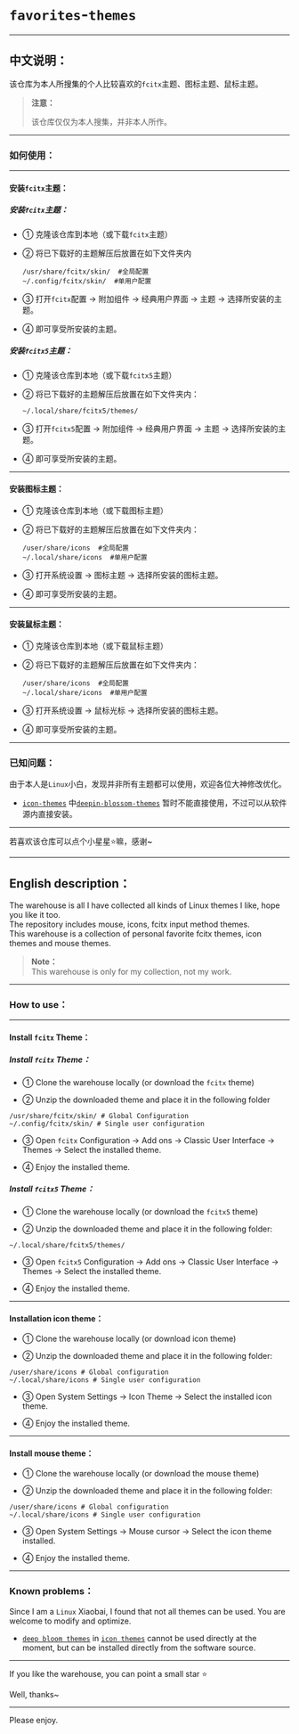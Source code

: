 # `favorites`-`themes`

---

## 中文说明：

该仓库为本人所搜集的个人比较喜欢的`fcitx`主题、图标主题、鼠标主题。</br>

> **注意：** </br>
> 
> 该仓库仅仅为本人搜集，并非本人所作。</br>

---

### 如何使用：

---

#### 安装`fcitx`主题：

##### 安装`fcitx`主题：

- ① 克隆该仓库到本地（或下载`fcitx`主题）
  
- ② 将已下载好的主题解压后放置在如下文件夹内
  
  ```shell
  /usr/share/fcitx/skin/  #全局配置
  ~/.config/fcitx/skin/  #单用户配置
  ```
  
- ③ 打开`fcitx`配置 → 附加组件 → 经典用户界面 → 主题 → 选择所安装的主题。
  
- ④ 即可享受所安装的主题。
  

##### 安装`fcitx5`主题：

- ① 克隆该仓库到本地（或下载`fcitx5`主题）
  
- ② 将已下载好的主题解压后放置在如下文件夹内：
  
  ```shell
  ~/.local/share/fcitx5/themes/ 
  ```
  
- ③ 打开`fcitx5`配置 → 附加组件 → 经典用户界面 → 主题 → 选择所安装的主题。
  
- ④ 即可享受所安装的主题。
  

---

#### 安装图标主题：

- ① 克隆该仓库到本地（或下载图标主题）
  
- ② 将已下载好的主题解压后放置在如下文件夹内：
  
  ```shell
  /user/share/icons  #全局配置
  ~/.local/share/icons  #单用户配置
  ```
  
- ③ 打开系统设置 → 图标主题 → 选择所安装的图标主题。
  
- ④ 即可享受所安装的主题。
  

---

#### 安装鼠标主题：

- ① 克隆该仓库到本地（或下载鼠标主题）
  
- ② 将已下载好的主题解压后放置在如下文件夹内：
  
  ```shell
  /user/share/icons  #全局配置
  ~/.local/share/icons  #单用户配置
  ```
  
- ③ 打开系统设置 → 鼠标光标 → 选择所安装的图标主题。
  
- ④ 即可享受所安装的主题。
  

---

### 已知问题：

由于本人是`Linux`小白，发现并非所有主题都可以使用，欢迎各位大神修改优化。 </br>

- [`icon-themes`](https://github.com/jidro/favorites-themes/tree/master/icon-themes "icon-themes") 中[`deepin-blossom-themes`](https://github.com/jidro/favorites-themes/tree/master/icon-themes/deepin-blossom-themes "deepin-blossom-themes") 暂时不能直接使用，不过可以从软件源内直接安装。 </br>

---

若喜欢该仓库可以点个小星星⭐嘛，感谢~

---

## English description：

The warehouse is all I have collected all kinds of Linux themes I like, hope you like it too. </br>
The repository includes mouse, icons, fcitx input method themes. </br>
This warehouse is a collection of personal favorite fcitx themes, icon themes and mouse themes. </br>

> **Note：** </br>
> This warehouse is only for my collection, not my work. </br>

---

### How to use：

---

#### Install `fcitx` Theme：

##### Install `fcitx` Theme：

- ① Clone the warehouse locally (or download the `fcitx` theme)

- ② Unzip the downloaded theme and place it in the following folder

```shell
/usr/share/fcitx/skin/ # Global Configuration
~/.config/fcitx/skin/ # Single user configuration
```

- ③ Open `fcitx` Configuration → Add ons → Classic User Interface → Themes → Select the installed theme.

- ④ Enjoy the installed theme.

##### Install `fcitx5` Theme：

- ① Clone the warehouse locally (or download the `fcitx5` theme)

- ② Unzip the downloaded theme and place it in the following folder:

```shell
~/.local/share/fcitx5/themes/ 
```

- ③ Open `fcitx5` Configuration → Add ons → Classic User Interface → Themes → Select the installed theme.

- ④ Enjoy the installed theme.

---

#### Installation icon theme：

- ① Clone the warehouse locally (or download icon theme)

- ② Unzip the downloaded theme and place it in the following folder:

```shell
/user/share/icons # Global configuration
~/.local/share/icons # Single user configuration
```

- ③ Open System Settings → Icon Theme → Select the installed icon theme.

- ④ Enjoy the installed theme.

---

#### Install mouse theme：

- ① Clone the warehouse locally (or download the mouse theme)

- ② Unzip the downloaded theme and place it in the following folder:

```shell
/user/share/icons # Global configuration
~/.local/share/icons # Single user configuration
```

- ③ Open System Settings → Mouse cursor → Select the icon theme installed.

- ④ Enjoy the installed theme.

---

### Known problems：

Since I am a `Linux` Xiaobai, I found that not all themes can be used. You are welcome to modify and optimize. </br>

- [` deep bloom themes `](https://github.com/jidro/favorites-themes/tree/master/icon-themes/deepin-blossom-themes "deepin-blossom-themes") in [` icon themes `](https://github.com/jidro/favorites-themes/tree/master/icon-themes/deepin-blossom-themes "deepin-blossom-themes") cannot be used directly at the moment, but can be installed directly from the software source. </br>

---

If you like the warehouse, you can point a small star ⭐ </br>

Well, thanks~ </br>

---

Please enjoy.
